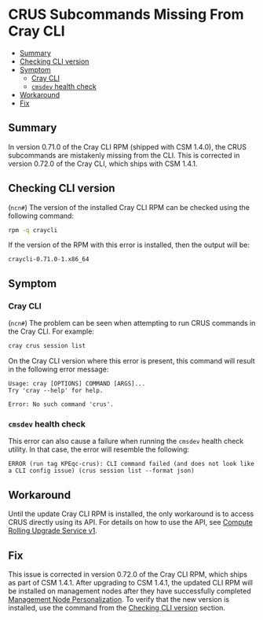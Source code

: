 # CRUS Subcommands Missing From Cray CLI

- [Summary](#summary)
- [Checking CLI version](#checking-cli-version)
- [Symptom](#symptom)
  - [Cray CLI](#cray-cli)
  - [`cmsdev` health check](#cmsdev-health-check)
- [Workaround](#workaround)
- [Fix](#fix)

## Summary

In version 0.71.0 of the Cray CLI RPM (shipped with CSM 1.4.0), the CRUS subcommands are mistakenly missing from
the CLI. This is corrected in version 0.72.0 of the Cray CLI, which ships with CSM 1.4.1.

## Checking CLI version

(`ncn#`) The version of the installed Cray CLI RPM can be checked using the following command:

```bash
rpm -q craycli
```

If the version of the RPM with this error is installed, then the output will be:

```text
craycli-0.71.0-1.x86_64
```

## Symptom

### Cray CLI

(`ncn#`) The problem can be seen when attempting to run CRUS commands in the Cray CLI. For example:

```bash
cray crus session list
```

On the Cray CLI version where this error is present, this command will result in the following error message:

```text
Usage: cray [OPTIONS] COMMAND [ARGS]...
Try 'cray --help' for help.

Error: No such command 'crus'.
```

### `cmsdev` health check

This error can also cause a failure when running the `cmsdev` health check utility. In that case, the error will resemble the following:

```text
ERROR (run tag KPEqc-crus): CLI command failed (and does not look like a CLI config issue) (crus session list --format json)
```

## Workaround

Until the update Cray CLI RPM is installed, the only workaround is to access CRUS directly using its API.
For details on how to use the API, see
[Compute Rolling Upgrade Service v1](../../api/crus.md).

## Fix

This issue is corrected in version 0.72.0 of the Cray CLI RPM, which ships as part of CSM 1.4.1. After upgrading to CSM 1.4.1, the updated CLI RPM
will be installed on management nodes after they have successfully completed
[Management Node Personalization](../../operations/configuration_management/Management_Node_Personalization.md). To verify that the new version is
installed, use the command from the [Checking CLI version](#checking-cli-version) section.
